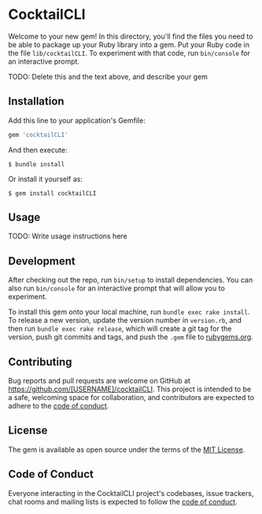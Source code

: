# CocktailCLI

Welcome to your new gem! In this directory, you'll find the files you need to be able to package up your Ruby library into a gem. Put your Ruby code in the file `lib/cocktailCLI`. To experiment with that code, run `bin/console` for an interactive prompt.

TODO: Delete this and the text above, and describe your gem

## Installation

Add this line to your application's Gemfile:

```ruby
gem 'cocktailCLI'
```

And then execute:

    $ bundle install

Or install it yourself as:

    $ gem install cocktailCLI

## Usage

TODO: Write usage instructions here

## Development

After checking out the repo, run `bin/setup` to install dependencies. You can also run `bin/console` for an interactive prompt that will allow you to experiment.

To install this gem onto your local machine, run `bundle exec rake install`. To release a new version, update the version number in `version.rb`, and then run `bundle exec rake release`, which will create a git tag for the version, push git commits and tags, and push the `.gem` file to [rubygems.org](https://rubygems.org).

## Contributing

Bug reports and pull requests are welcome on GitHub at https://github.com/[USERNAME]/cocktailCLI. This project is intended to be a safe, welcoming space for collaboration, and contributors are expected to adhere to the [code of conduct](https://github.com/[USERNAME]/cocktailCLI/blob/master/CODE_OF_CONDUCT.md).


## License

The gem is available as open source under the terms of the [MIT License](https://opensource.org/licenses/MIT).

## Code of Conduct

Everyone interacting in the CocktailCLI project's codebases, issue trackers, chat rooms and mailing lists is expected to follow the [code of conduct](https://github.com/[USERNAME]/cocktailCLI/blob/master/CODE_OF_CONDUCT.md).
